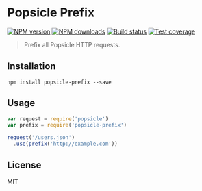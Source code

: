 # Popsicle Prefix

[![NPM version][npm-image]][npm-url]
[![NPM downloads][downloads-image]][downloads-url]
[![Build status][travis-image]][travis-url]
[![Test coverage][coveralls-image]][coveralls-url]

> Prefix all Popsicle HTTP requests.

## Installation

```
npm install popsicle-prefix --save
```

## Usage

```javascript
var request = require('popsicle')
var prefix = require('popsicle-prefix')

request('/users.json')
  .use(prefix('http://example.com'))
```

## License

MIT

[npm-image]: https://img.shields.io/npm/v/popsicle-prefix.svg?style=flat
[npm-url]: https://npmjs.org/package/popsicle-prefix
[downloads-image]: https://img.shields.io/npm/dm/popsicle-prefix.svg?style=flat
[downloads-url]: https://npmjs.org/package/popsicle-prefix
[travis-image]: https://img.shields.io/travis/blakeembrey/popsicle-prefix.svg?style=flat
[travis-url]: https://travis-ci.org/blakeembrey/popsicle-prefix
[coveralls-image]: https://img.shields.io/coveralls/blakeembrey/popsicle-prefix.svg?style=flat
[coveralls-url]: https://coveralls.io/r/blakeembrey/popsicle-prefix?branch=master
